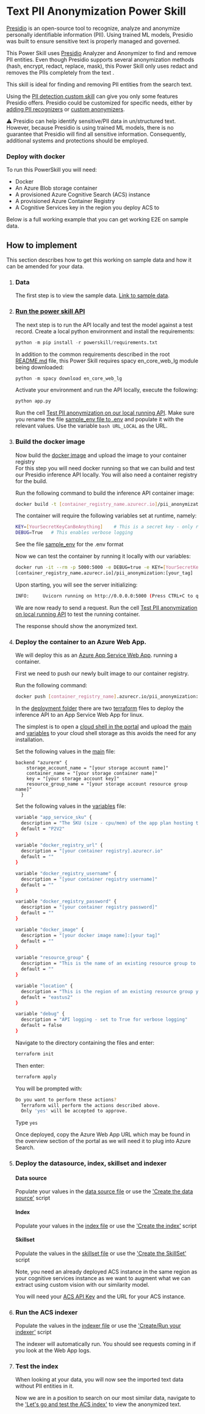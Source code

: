 # Text PII Anonymization Power Skill

[Presidio](https://github.com/microsoft/presidio) is an open-source tool to recognize, analyze and anonymize personally identifiable information (PII). Using trained ML models, Presidio was built to ensure sensitive text is properly managed and governed.

This Power Skill uses [Presidio](https://github.com/microsoft/presidio) Analyzer and Anonymizer
to find and remove PII entities. Even though Presidio supports several anonymization methods (hash, encrypt, redact, replace, mask),
this Power Skill only uses redact and removes the PIIs completely from the text .

This skill is ideal for finding and removing PII entities from the search text.

Using the [PII detection custom skill](https://docs.microsoft.com/en-us/azure/search/cognitive-search-skill-pii-detection) can give you only some features Presidio offers.
Presidio could be customized for specific needs, either by [adding PII recognizers](https://microsoft.github.io/presidio/analyzer/adding_recognizers/) or [custom anonymizers](https://microsoft.github.io/presidio/anonymizer/adding_operators/).

⚠️ Presidio can help identify sensitive/PII data in un/structured text. However, because Presidio is using trained ML models, there is no guarantee that Presidio will find all sensitive information. Consequently, additional systems and protections should be employed.

### Deploy with docker

To run this PowerSkill you will need:

- Docker
- An Azure Blob storage container
- A provisioned Azure Cognitive Search (ACS) instance
- A provisioned Azure Container Registry
- A Cognitive Services key in the region you deploy ACS to

Below is a full working example that you can get working E2E on sample data.

## How to implement

This section describes how to get this working on sample data and how it can be amended for your data.

1. ### Data
   The first step is to view the sample data. [Link to sample data](data/).
1. ### [Run the power skill API](powerskill/app.py)

   The next step is to run the API locally and test the model against a test record. Create a local python environment
   and install the requirements:

   ```python
   python -m pip install -r powerskill/requirements.txt
   ```

   In addition to the common requirements described in the root [README.md](https://github.com/hamidadelyar/azure-search-power-skills/blob/master/README.md)
   file, this Power Skill requires spacy en_core_web_lg module being downloaded:

   ```python
   python -m spacy download en_core_web_lg
   ```

   Activate your environment and run the API locally, execute the following:

   ```python
   python app.py
   ```

   Run the cell
   [Test PII anonymization on our local running API](notebooks/PII%20Anonymization.ipynb#Test-our-text-on-our-local-running-API).
   Make sure you rename the file [sample_env file to .env](powerskill/sample_env) and populate it with the relevant values. Use the
   variable `bash URL_LOCAL` as the URL.

1. ### Build the docker image

   Now build the [docker image](Dockerfile) and upload the image to your container registry  
   For this step you will need docker running so that we can build and test our Presidio inference API locally.
   You will also need a container registry for the build.

   Run the following command to build the inference API container image:

   ```bash
   docker build -t [container_registry_name.azurecr.io]/pii_anonymization:[your_tag] .
   ```

   The container will require the following variables set at runtime, namely:

   ```bash
   KEY=[YourSecretKeyCanBeAnything]    # This is a secret key - only requests with this key will be allowed
   DEBUG=True   # This enables verbose logging
   ```

   See the file [sample_env](sample_env) for the .env format

   Now we can test the container by running it locally with our variables:

   ```bash
   docker run -it --rm -p 5000:5000 -e DEBUG=true -e KEY=[YourSecretKeyCanBeAnything]
   [container_registry_name.azurecr.io]/pii_anonymization:[your_tag]
   ```

   Upon starting, you will see the server initializing:

   ```bash
   INFO:     Uvicorn running on http://0.0.0.0:5000 (Press CTRL+C to quit)
   ```

   We are now ready to send a request. Run the cell
   [Test PII anonymization on local running API](notebooks/PII%20Anonymization.ipynb#Test-our-text-on-our-local-running-API) to test
   the running container.

   The response should show the anonymized text.

1. ### Deploy the container to an Azure Web App.

   We will deploy this as an [Azure App Service Web App](https://docs.microsoft.com/en-us/azure/app-service/configure-custom-container?pivots=container-linux).
   running a container.

   First we need to push our newly built image to our container registry.

   Run the following command:

   ```bash
   docker push [container_registry_name].azurecr.io/pii_anonymization:[your_tag]
   ```

   In the [deployment folder](deployment/webapp) there are two [terraform](https://www.terraform.io/)
   files to deploy the inference API to an App Service Web App for linux.

   The simplest is to open a [cloud shell in the portal](https://ms.portal.azure.com/#home) and upload
   the [main](deployment/webapp/main.tf) and [variables](deployment/webapp/variables.tf)
   to your cloud shell storage as this avoids the need for any installation.

   Set the following values in the [main](deployment/webapp/main.tf) file:

   ```hcl-terraform
   backend "azurerm" {
       storage_account_name = "[your storage account name]"
       container_name = "[your storage container name]"
       key = "[your storage account key]"
       resource_group_name = "[your storage account resource group name]"
     }
   ```

   Set the following values in the [variables](deployment/webapp/variables.tf)
   file:

   ```bash
   variable "app_service_sku" {
     description = "The SKU (size - cpu/mem) of the app plan hosting the container. See: https://azure.microsoft.com/en-us/pricing/details/app-service/linux/"
     default = "P2V2"
   }

   variable "docker_registry_url" {
     description = "[your container registry].azurecr.io"
     default = ""
   }

   variable "docker_registry_username" {
     description = "[your container registry username]"
     default = ""
   }

   variable "docker_registry_password" {
     description = "[your container registry password]"
     default = ""
   }

   variable "docker_image" {
     description = "[your docker image name]:[your tag]"
     default = ""
   }

   variable "resource_group" {
     description = "This is the name of an existing resource group to deploy to"
     default = ""
   }

   variable "location" {
     description = "This is the region of an existing resource group you want to deploy to"
     default = "eastus2"
   }

   variable "debug" {
     description = "API logging - set to True for verbose logging"
     default = false
   }

   ```

   Navigate to the directory containing the files and enter:

   ```bash
   terraform init
   ```

   Then enter:

   ```bash
   terraform apply
   ```

   You will be prompted with:

   ```bash
   Do you want to perform these actions?
     Terraform will perform the actions described above.
     Only 'yes' will be accepted to approve.
   ```

   Type `yes`

   Once deployed, copy the Azure Web App URL which may be found in the overview section of the portal as we will need
   it to plug into Azure Search.

1. ### Deploy the datasource, index, skillset and indexer

   #### Data source

   Populate your values in the [data source file](deployment/azuresearch/create_data_source.json) or use the
   ['Create the data source'](notebooks/PII%20Anonymization.ipynb#Create-the-data-source) script

   #### Index

   Populate your values in the [index file](deployment/azuresearch/create_index.json) or use the
   ['Create the index'](notebooks/PII%20Anonymization.ipynb#Now-we-create-the-index) script

   #### Skillset

   Populate the values in the [skillset file](deployment/azuresearch/create_skillset.json) or use the
   ['Create the SkillSet'](notebooks/PII%20Anonymization.ipynb#Now-we-create-the-skill-set) script

   Note, you need an already deployed ACS instance in the same region as your cognitive services
   instance as we want to augment what we can extract using custom vision with our similarity
   model.

   You will need your [ACS API Key](https://docs.microsoft.com/en-us/azure/search/search-security-api-keys)
   and the URL for your ACS instance.

1. ### Run the ACS indexer

   Populate the values in the [indexer file](deployment/azuresearch/create_indexer.json) or
   use the ['Create/Run your indexer'](notebooks/PII%20Anonymization.ipynb#Now-we-create-the-indexer) script

   The indexer will automatically run. You should see requests coming in if you look at the Web App logs.

1. ### Test the index

   When looking at your data, you will now see the imported text data without PII entities in it.

   Now we are in a position to search on our most similar data, navigate to the ['Let's go and test the ACS index'](notebooks/PII%20Anonymization.ipynb#Let's-go-and-test-the-ACS-index)
   to view the anonymized text.
